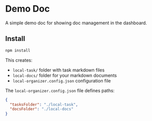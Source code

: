 # Demo Doc

A simple demo doc for showing doc management in the dashboard.

## Install

```bash
npm install
```

This creates:
- `local-task/` folder with task markdown files
- `local-docs/` folder for your markdown documents
- `local-organizer.config.json` configuration file

The `local-organizer.config.json` file defines paths:

```json
{
  "tasksFolder": "./local-task",
  "docsFolder": "./local-docs"
}
```